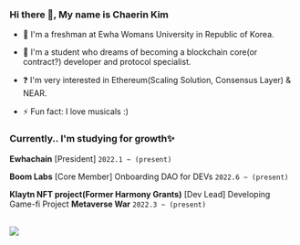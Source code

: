 
### Hi there 👋, My name is Chaerin Kim

- 🌱 I'm a freshman at Ewha Womans University in Republic of Korea.  


- 🔭 I'm a student who dreams of becoming a blockchain core(or contract?) developer and protocol specialist.  
  

- ❓ I'm very interested in Ethereum(Scaling Solution, Consensus Layer) & NEAR.  
  

- ⚡ Fun fact: I love musicals :)   


### Currently.. I'm studying for growth✨

**Ewhachain** [President] `2022.1 ~ (present)` 

**Boom Labs** [Core Member] Onboarding DAO for DEVs  `2022.6 ~ (present)`  

**Klaytn NFT project(Former Harmony Grants)** [Dev Lead] Developing Game-fi Project **Metaverse War** `2022.3 ~ (present)`  

  

  
<br>
<a href="https://hits.seeyoufarm.com"><img src="https://hits.seeyoufarm.com/api/count/incr/badge.svg?url=https%3A%2F%2Fgithub.com%2Fdecentra1ized%2Fhit-counter&count_bg=%235C5C5C&title_bg=%23000000&icon=&icon_color=%23E7E7E7&title=hits&edge_flat=false"/></a>
